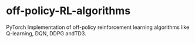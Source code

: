 # off-policy-RL-algorithms
PyTorch Implementation of off-policy reinforcement learning algorithms like Q-learning, DQN, DDPG andTD3.
